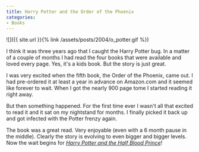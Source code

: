 ```yaml
---
title: Harry Potter and the Order of the Phoenix
categories:
- Books
---
```


![]({{ site.url }}{% link /assets/posts/2004/o_potter.gif %})


I think it was three years ago that I caught the Harry Potter bug. In a matter of a couple of months I had read the four books that were available and loved every page. Yes, it's a kids book. But the story is just great.

I was very excited when the fifth book, the Order of the Phoenix, came out. I had pre-ordered it at least a year in advance on Amazon.com and it seemed like forever to wait. When I got the nearly 900 page tome I started reading it right away.

But then something happened. For the first time ever I wasn't all that excited to read it and it sat on my nightstand for months. I finally picked it back up and got infected with the Potter frenzy again.

The book was a great read. Very enjoyable (even with a 6 month pause in the middle). Clearly the story is evolving to even bigger and bigger levels. Now the wait begins for _[Harry Potter and the Half Blood Prince](http://www.hpana.com/newsbrowser.cfm?tid=108)_!
